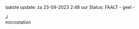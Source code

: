 laatste update: 
za 23-09-2023  2:48   uur 
Status: FAALT - geel - 
<div class="service R">J</div><div class="service Y">microstation</div>